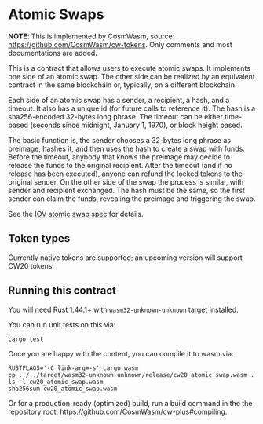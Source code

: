 # Atomic Swaps

**NOTE**: This is implemented by CosmWasm, source: https://github.com/CosmWasm/cw-tokens. Only comments and most
documentations are added.

This is a contract that allows users to execute atomic swaps. It implements one side of an atomic swap. The 
other side can be realized by an equivalent contract in the same blockchain or, typically, on a different 
blockchain.

Each side of an atomic swap has a sender, a recipient, a hash, and a timeout. It also has a unique id (for
future calls to reference it). The hash is a sha256-encoded 32-bytes long phrase. The timeout can be either 
time-based (seconds since midnight, January 1, 1970), or block height based.

The basic function is, the sender chooses a 32-bytes long phrase as preimage, hashes it, and then uses the hash 
to create a swap with funds. Before the timeout, anybody that knows the preimage may decide to release the funds
to the original recipient. After the timeout (and if no release has been executed), anyone can refund the locked 
tokens to the original sender. On the other side of the swap the process is similar, with sender and recipient 
exchanged. The hash must be the same, so the first sender can claim the funds, revealing the preimage and 
triggering the swap.

See the [IOV atomic swap spec](https://github.com/iov-one/iov-core/blob/master/docs/atomic-swap-protocol-v1.md)
for details.

## Token types

Currently native tokens are supported; an upcoming version will support CW20 tokens.

## Running this contract

You will need Rust 1.44.1+ with `wasm32-unknown-unknown` target installed.

You can run unit tests on this via: 

`cargo test`

Once you are happy with the content, you can compile it to wasm via:

```
RUSTFLAGS='-C link-arg=-s' cargo wasm
cp ../../target/wasm32-unknown-unknown/release/cw20_atomic_swap.wasm .
ls -l cw20_atomic_swap.wasm
sha256sum cw20_atomic_swap.wasm
```

Or for a production-ready (optimized) build, run a build command in the
the repository root: https://github.com/CosmWasm/cw-plus#compiling.
